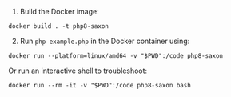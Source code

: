 1. Build the Docker image:

```shell
docker build . -t php8-saxon
```

2. Run `php example.php` in the Docker container using:

```shell
docker run --platform=linux/amd64 -v "$PWD":/code php8-saxon
```

Or run an interactive shell to troubleshoot:

```shell
docker run --rm -it -v "$PWD":/code php8-saxon bash
```
